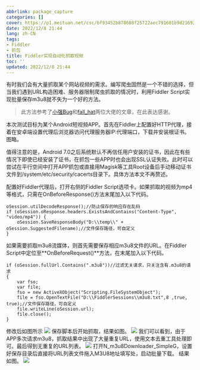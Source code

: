 ```yaml
---
abbrlink: package_capture
categories: []
cover: https://p1.meituan.net/csc/bf93452b878608f25722aec791601b9d21692.webp
date: 2022/12/8 21:44
lang: zh-CN
tags:
- Fiddler
- 抓包
title: Fiddler实现自动化抓取视频
toc: ''
updated: 2022/12/8 21:44
---
```

有时我们会有大量抓取某个网站视频的需求。编写爬虫固然是一个不错的选择，但当我们遇到URL构造困难、服务器限制爬虫抓取的情况时，利用Fiddler Script实现批量保存m3u8就不失为一个好的方法。

<!--more-->

> 此方法参考了[小强Bug](https://www.cnblogs.com/zgq123456/articles/11067924.html)和[fall_hat](https://blog.csdn.net/fall_hat/article/details/103400755)两位大佬的文章，在此表达感谢。

本次测试目标为某个Android短视频APP。首先在Fiddler上配置好HTTP代理，接着在安卓端设置代理后浏览器访问代理服务器IP:代理端口，下载并安装根证书。图略。

值得注意的是，Android 7.0之后系统默认不再信任用户安装的证书，因此在有些情况下即使已经安装了证书，在抓包一些APP时也会出现SSL认证失败。此时可以尝试在平行空间中打开APP抓包或直接用Magisk等工具Root设备后手动移动证书文件到/system/etc/security/cacerts目录下。具体方法本文不再赘述。

配置好Fiddler代理后，打开右侧的Fiddler Script选项卡。如果抓取的视频为mp4等格式，只需在OnBeforeResponse()方法末尾加入以下代码。

```
oSession.utilDecodeResponse();//防止保存的响应存在乱码
if (oSession.oResponse.headers.ExistsAndContains("Content-Type", "video/mp4")) { 
    oSession.SaveResponseBody("D:\\temp\\" + oSession.SuggestedFilename);//文件保存路径，可自定义
}
```

如果需要抓取m3u8流媒体，则首先需要保存相应m3u8文件的URL。在Fiddler Script中定位至**OnBeforeRequest()**方法，在末尾加入以下代码。

```
if (oSession.fullUrl.Contains(".m3u8"))//过滤无关请求，只关注含有.m3u8的请求
{
    var fso;
    var file;
    fso = new ActiveXObject("Scripting.FileSystemObject");
    file = fso.OpenTextFile("D:\\FiddlerSessions\\m3u8.txt",8 ,true, true);//文件保存路径，可自定义
    file.writeLine(oSession.url);
    file.close();
}
```

修改后如图所示
![][1]
保存脚本后开始抓取，结果如图。
![][2]
我们可以看到，由于APP多次请求m3u8，抓取结果中出现了大量重复URL，使用文本去重工具处理即可。最后得到无重复的URL列表。
![][3]
打开N_m3u8Downloader_SimpleG，设置好保存目录后直接将URL列表文件拖入M3U8地址填写处，启动批量下载。
结果如图。
![][4]

[1]: https://p0.meituan.net/csc/e4a34c3b3d2b1ff8ca62e7265660d80361027.png
[2]: https://p0.meituan.net/csc/dc12b377869d28b7c37da646abfec6c078141.png
[3]: https://p0.meituan.net/csc/8f0f5ec26b965e8ffafbf2c5855cd86478501.png
[4]: https://p1.meituan.net/csc/90280583dc1e9ae21a433bb73419290849589.png
